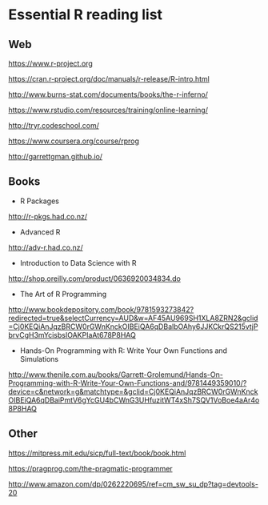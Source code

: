 # Essential R reading list

## Web 

https://www.r-project.org

https://cran.r-project.org/doc/manuals/r-release/R-intro.html

http://www.burns-stat.com/documents/books/the-r-inferno/

https://www.rstudio.com/resources/training/online-learning/

http://tryr.codeschool.com/

https://www.coursera.org/course/rprog

http://garrettgman.github.io/

## Books 

* R Packages

http://r-pkgs.had.co.nz/

* Advanced R

http://adv-r.had.co.nz/

* Introduction to Data Science with R

http://shop.oreilly.com/product/0636920034834.do

* The Art of R Programming
 
http://www.bookdepository.com/book/9781593273842?redirected=true&selectCurrency=AUD&w=AF45AU969SH1XLA8ZRN2&gclid=Cj0KEQiAnJqzBRCW0rGWnKnckOIBEiQA6qDBalbOAhy6JJKCkrQS215vtjPbrvCgH3mYcisbsIOAKPIaAt678P8HAQ

* Hands-On Programming with R: Write Your Own Functions and Simulations

http://www.thenile.com.au/books/Garrett-Grolemund/Hands-On-Programming-with-R-Write-Your-Own-Functions-and/9781449359010/?device=c&network=g&matchtype=&gclid=Cj0KEQiAnJqzBRCW0rGWnKnckOIBEiQA6qDBaiPmtV6gYcGU4bCWnG3UHfuzitWT4xSh7SQV1VoBoe4aAr4o8P8HAQ



## Other

https://mitpress.mit.edu/sicp/full-text/book/book.html

https://pragprog.com/the-pragmatic-programmer

http://www.amazon.com/dp/0262220695/ref=cm_sw_su_dp?tag=devtools-20

